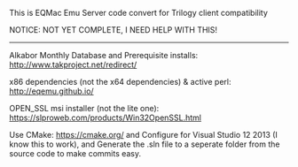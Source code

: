 This is EQMac Emu Server code convert for Trilogy client compatibility 

NOTICE: NOT YET COMPLETE, I NEED HELP WITH THIS!

----------------------------------------------------------

Alkabor Monthly Database and Prerequisite installs: http://www.takproject.net/redirect/

x86 dependencies (not the x64 dependencies) & active perl: http://eqemu.github.io/

OPEN_SSL msi installer (not the lite one): https://slproweb.com/products/Win32OpenSSL.html

Use CMake: https://cmake.org/ and Configure for Visual Studio 12 2013 (I know this to work), 
and Generate the .sln file to a seperate folder from the source code to make commits easy.
